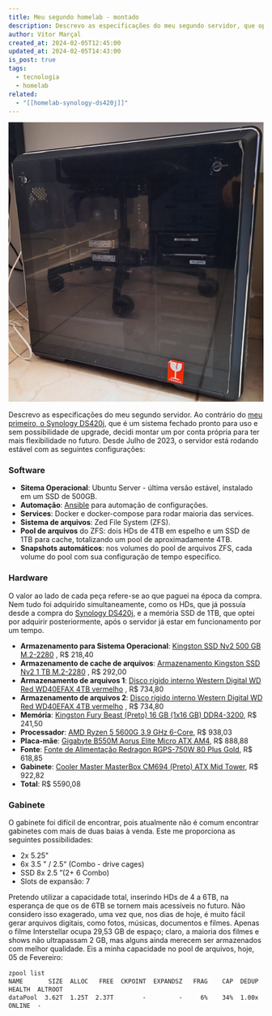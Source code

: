 ```yaml
---
title: Meu segundo homelab - montado
description: Descrevo as especificações do meu segundo servidor, que optei por montar por conta própria para obter mais flexibilidade no futuro.
author: Vítor Marçal
created_at: 2024-02-05T12:45:00
updated_at: 2024-02-05T14:43:00
is_post: true
tags:
  - tecnologia
  - homelab
related:
  - "[[homelab-synology-ds420j]]"
---
```

![meu-segundo-homelab-montado](img/meu-segundo-homelab-montado.jpg)

Descrevo as especificações do meu segundo servidor. Ao contrário do [meu primeiro, o Synology DS420j](https://www.marcal.dev/homelab-synology-ds420j/), que é um sistema fechado pronto para uso e sem possibilidade de upgrade, decidi montar um por conta própria para ter mais flexibilidade no futuro. Desde Julho de 2023, o servidor está rodando estável com as seguintes configurações:

### Software

*   **Sitema Operacional**: Ubuntu Server - última versão estável, instalado em um SSD de 500GB.
*   **Automação**: [Ansible](https://www.ansible.com/) para automação de configurações.
*   **Services**: Docker e docker-compose para rodar maioria das services.
*   **Sistema de arquivos**: Zed File System (ZFS).
*   **Pool de arquivos** do ZFS: dois HDs de 4TB em espelho e um SSD de 1TB para cache, totalizando um pool de aproximadamente 4TB.
*   **Snapshots automáticos**: nos volumes do pool de arquivos ZFS, cada volume do pool com sua configuração de tempo específico.

### Hardware

O valor ao lado de cada peça refere-se ao que paguei na época da compra. Nem tudo foi adquirido simultaneamente, como os HDs, que já possuía desde a compra do [Synology DS420j](https://www.marcal.dev/homelab-synology-ds420j/), e a memória SSD de 1TB, que optei por adquirir posteriormente, após o servidor já estar em funcionamento por um tempo.

*   **Armazenamento para Sistema Operacional**: [Kingston SSD Nv2 500 GB M.2-2280](https://meupc.net/peca/A62Rhn/ssd-kingston-nv2-nv2500gb) , R$ 218,40
*   **Armazenamento de cache de arquivos**: [Armazenamento Kingston SSD Nv2 1 TB M.2-2280](https://meupc.net/peca/btX3J5/ssd-kingston-nv2-nv21tb) , R$ 292,00
*   **Armazenamento de arquivos 1**: [Disco rígido interno Western Digital WD Red WD40EFAX 4TB vermelho](https://www.mercadolivre.com.br/disco-rigido-interno-western-digital-wd-red-wd40efax-4tb-vermelho/p/MLB16085021?pdp_filters=item_id:MLB2098589911) , R$ 734,80
*   **Armazenamento de arquivos 2**: [Disco rígido interno Western Digital WD Red WD40EFAX 4TB vermelho](https://www.mercadolivre.com.br/disco-rigido-interno-western-digital-wd-red-wd40efax-4tb-vermelho/p/MLB16085021?pdp_filters=item_id:MLB2098589911) , R$ 734,80
*   **Memória**: [Kingston Fury Beast (Preto) 16 GB (1x16 GB) DDR4-3200](https://meupc.net/peca/mng99J/memoria-kingston-fury-beast-kf432c16bb16), R$ 241,50
*   **Processador**: [AMD Ryzen 5 5600G 3.9 GHz 6-Core](https://meupc.net/peca/da5cU3/processador-amd-ryzen-5-5600g-100100000252box), R$ 938,03
*   **Placa-mãe**: [Gigabyte B550M Aorus Elite Micro ATX AM4](https://meupc.net/peca/tao7S8/placa-mae-gigabyte-b550m-aorus-elite), R$ 888,88
*   **Fonte**: [Fonte de Alimentação Redragon RGPS-750W 80 Plus Gold](https://www.amazon.com.br/dp/B09V89JMY9), R$ 618,85
*   **Gabinete**: [Cooler Master MasterBox CM694 (Preto) ATX Mid Tower](https://meupc.net/peca/bfWx94/gabinete-cooler-master-masterbox-cm694-mcbcm694kg5n), R$ 922,82
*   **Total**: R$ 5590,08

### Gabinete

O gabinete foi difícil de encontrar, pois atualmente não é comum encontrar gabinetes com mais de duas baias à venda. Este me proporciona as seguintes possibilidades:

*   2x 5.25"
*   6x 3.5 " / 2.5“ (Combo - drive cages)
*   SSD 8x 2.5 ”(2+ 6 Combo)
*   Slots de expansão: 7

Pretendo utilizar a capacidade total, inserindo HDs de 4 a 6TB, na esperança de que os de 6TB se tornem mais acessíveis no futuro. Não considero isso exagerado, uma vez que, nos dias de hoje, é muito fácil gerar arquivos digitais, como fotos, músicas, documentos e filmes. Apenas o filme Interstellar ocupa 29,53 GB de espaço; claro, a maioria dos filmes e shows não ultrapassam 2 GB, mas alguns ainda merecem ser armazenados com melhor qualidade. Eis a minha capacidade no pool de arquivos, hoje, 05 de Fevereiro:

```shell
zpool list
NAME       SIZE  ALLOC   FREE  CKPOINT  EXPANDSZ   FRAG    CAP  DEDUP    HEALTH  ALTROOT
dataPool  3.62T  1.25T  2.37T        -         -     6%    34%  1.00x    ONLINE  -

```
